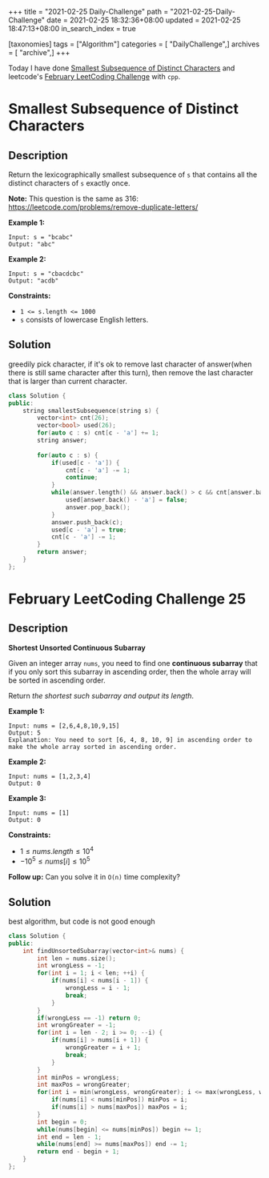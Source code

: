 +++
title = "2021-02-25 Daily-Challenge"
path = "2021-02-25-Daily-Challenge"
date = 2021-02-25 18:32:36+08:00
updated = 2021-02-25 18:47:13+08:00
in_search_index = true

[taxonomies]
tags = ["Algorithm"]
categories = [ "DailyChallenge",]
archives = [ "archive",]
+++

Today I have done [Smallest Subsequence of Distinct Characters](https://leetcode.com/problems/smallest-subsequence-of-distinct-characters/) and leetcode's [February LeetCoding Challenge](https://leetcode.com/explore/challenge/card/february-leetcoding-challenge-2021/587/week-4-february-22nd-february-28th/3651/) with `cpp`.

<!-- more -->

# Smallest Subsequence of Distinct Characters

## Description

Return the lexicographically smallest subsequence of `s` that contains all the distinct characters of `s` exactly once.

**Note:** This question is the same as 316: https://leetcode.com/problems/remove-duplicate-letters/

 

**Example 1:**

```
Input: s = "bcabc"
Output: "abc"
```

**Example 2:**

```
Input: s = "cbacdcbc"
Output: "acdb"
```

 

**Constraints:**

- `1 <= s.length <= 1000`
- `s` consists of lowercase English letters.

## Solution

greedily pick character, if it's ok to remove last character of answer(when there is still same character after this turn), then remove the last character that is larger than current character.

``` cpp
class Solution {
public:
    string smallestSubsequence(string s) {
        vector<int> cnt(26);
        vector<bool> used(26);
        for(auto c : s) cnt[c - 'a'] += 1;
        string answer;
        
        for(auto c : s) {
            if(used[c - 'a']) {
                cnt[c - 'a'] -= 1;
                continue;
            }
            while(answer.length() && answer.back() > c && cnt[answer.back() - 'a']) {
                used[answer.back() - 'a'] = false;
                answer.pop_back();
            }
            answer.push_back(c);
            used[c - 'a'] = true;
            cnt[c - 'a'] -= 1;
        }
        return answer;
    }
};
```

# February LeetCoding Challenge 25

## Description

**Shortest Unsorted Continuous Subarray**

Given an integer array `nums`, you need to find one **continuous subarray** that if you only sort this subarray in ascending order, then the whole array will be sorted in ascending order.

Return *the shortest such subarray and output its length*.

 

**Example 1:**

```
Input: nums = [2,6,4,8,10,9,15]
Output: 5
Explanation: You need to sort [6, 4, 8, 10, 9] in ascending order to make the whole array sorted in ascending order.
```

**Example 2:**

```
Input: nums = [1,2,3,4]
Output: 0
```

**Example 3:**

```
Input: nums = [1]
Output: 0
```

 

**Constraints:**

- $1 \le nums.length \le 10^4$
- $-10^5 \le nums[i] \le 10^5$

 

**Follow up:** Can you solve it in `O(n)` time complexity?

## Solution

best algorithm, but code is not good enough

``` cpp
class Solution {
public:
    int findUnsortedSubarray(vector<int>& nums) {
        int len = nums.size();
        int wrongLess = -1;
        for(int i = 1; i < len; ++i) {
            if(nums[i] < nums[i - 1]) {
                wrongLess = i - 1;
                break;
            }
        }
        if(wrongLess == -1) return 0;
        int wrongGreater = -1;
        for(int i = len - 2; i >= 0; --i) {
            if(nums[i] > nums[i + 1]) {
                wrongGreater = i + 1;
                break;
            }
        }
        int minPos = wrongLess;
        int maxPos = wrongGreater;
        for(int i = min(wrongLess, wrongGreater); i <= max(wrongLess, wrongGreater); ++i) {
            if(nums[i] < nums[minPos]) minPos = i;
            if(nums[i] > nums[maxPos]) maxPos = i;
        }
        int begin = 0;
        while(nums[begin] <= nums[minPos]) begin += 1;
        int end = len - 1;
        while(nums[end] >= nums[maxPos]) end -= 1;
        return end - begin + 1;
    }
};
```
